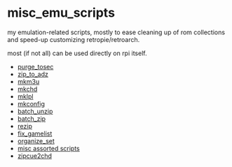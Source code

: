 # misc_emu_scripts

my emulation-related scripts, mostly to ease cleaning up of rom collections and speed-up customizing retropie/retroarch.

most (if not all) can be used directly on rpi itself.

* [purge_tosec](./purge_tosec/README.md)
* [zip_to_adz](./zip_to_adz/README.md)
* [mkm3u](./mkm3u/README.md)
* [mkchd](./mkchd/README.md)
* [mklpl](./mklpl/README.md)
* [mkconfig](./mkconfig/README.md)
* [batch_unzip](./batch_unzip/README.md)
* [batch_zip](./batch_zip/README.md)
* [rezip](./rezip/README.md)
* [fix_gamelist](./fix_gamelist/README.md)
* [organize_set](./organize_set/README.md)
* [misc assorted scripts](./misc)
* [zipcue2chd](./zippedcue_to_chd)
